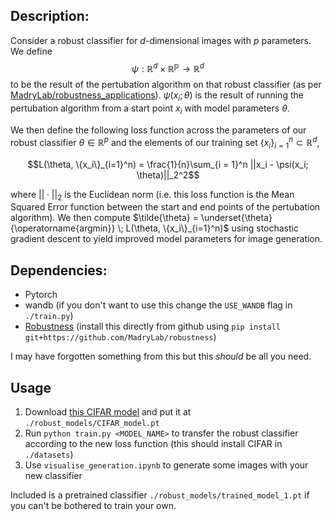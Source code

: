 ## Description:
Consider a robust classifier for $d$-dimensional images with $p$ parameters. We define $$\psi : \mathbb{R}^d \times \mathbb{R^p} \rightarrow \mathbb{R}^d$$ to be the result of the pertubation algorithm on that robust classifier (as per [MadryLab/robustness_applications](https://github.com/MadryLab/robustness_applications)). $\psi(x_i; \theta)$ is the result of running the pertubation algorithm from a start point $x_i$ with model parameters $\theta$.

We then define the following loss function across the parameters of our robust classifier $\theta \in \mathbb{R}^p$ and the elements of our training set $\{x_i\}_{i=1}^n \subset \mathbb{R}^d$,

$$L(\theta, \{x_i\}_{i=1}^n) = \frac{1}{n}\sum_{i = 1}^n ||x_i - \psi(x_i; \theta)||_2^2$$

where $||\cdot||_2$ is the Euclidean norm (i.e. this loss function is the Mean Squared Error function between the start and end points of the pertubation algorithm). We then compute $\tilde{\theta} = \underset{\theta}{\operatorname{argmin}} \; L(\theta, \{x_i\}_{i=1}^n)$ using stochastic gradient descent to yield improved model parameters for image generation. 

## Dependencies:
- Pytorch
- wandb (if you don't want to use this change the ```USE_WANDB``` flag in ```./train.py```)
- [Robustness](https://github.com/MadryLab/robustness) (install this directly from github using ```pip install git+https://github.com/MadryLab/robustness```)

I may have forgotten something from this but this *should* be all you need.

## Usage
1. Download [this CIFAR model](http://andrewilyas.com/CIFAR.pt) and put it at ```./robust_models/CIFAR_model.pt```
2. Run ```python train.py <MODEL_NAME>``` to transfer the robust classifier according to the new loss function (this should install CIFAR in ```./datasets```)
3. Use ```visualise_generation.ipynb``` to generate some images with your new classifier

Included is a pretrained classifier ```./robust_models/trained_model_1.pt``` if you can't be bothered to train your own.
